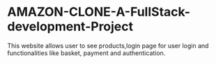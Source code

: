 # AMAZON-CLONE-A-FullStack-development-Project
This website allows user to see products,login page for user login and functionalities like basket, payment and authentication.
